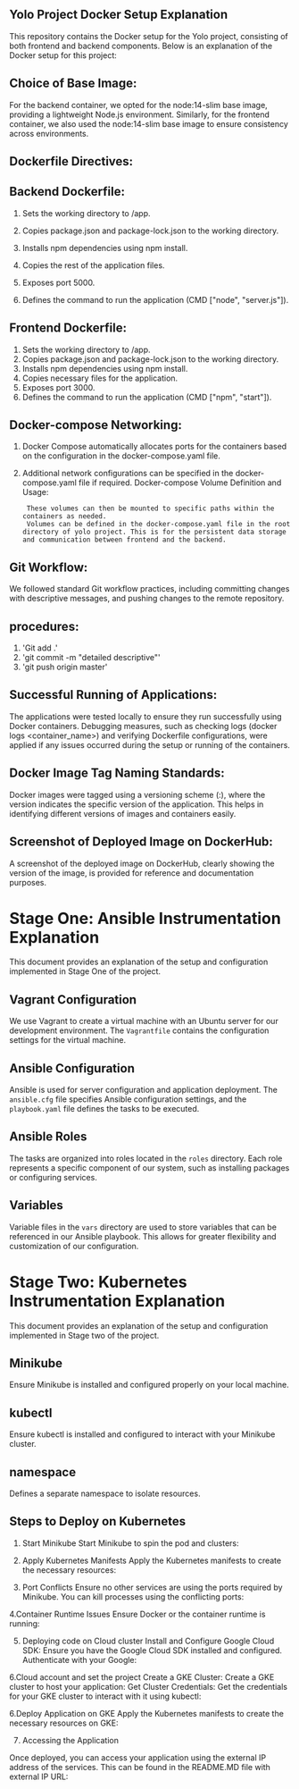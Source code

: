 ## Yolo Project Docker Setup Explanation

This repository contains the Docker setup for the Yolo project, consisting of both frontend and backend components. Below is an explanation of the Docker setup for this project:

## Choice of Base Image:
For the backend container, we opted for the node:14-slim base image, providing a lightweight Node.js environment.
Similarly, for the frontend container, we also used the node:14-slim base image to ensure consistency across environments.
## Dockerfile Directives:
## Backend Dockerfile:

1. Sets the working directory to /app.

2. Copies package.json and package-lock.json to the working directory.

3. Installs npm dependencies using npm install.

4. Copies the rest of the application files.

5. Exposes port 5000.

6. Defines the command to run the application (CMD ["node", "server.js"]).

## Frontend Dockerfile:

1. Sets the working directory to /app.
2. Copies package.json and package-lock.json to the working directory.
3. Installs npm dependencies using npm install.
4. Copies necessary files for the application.
5. Exposes port 3000.
6. Defines the command to run the application (CMD ["npm", "start"]).

## Docker-compose Networking:

1. Docker Compose automatically allocates ports for the containers based on the configuration in the docker-compose.yaml file.

2. Additional network configurations can be specified in the docker-compose.yaml file if required.
   Docker-compose Volume Definition and Usage:

        These volumes can then be mounted to specific paths within the containers as needed.
        Volumes can be defined in the docker-compose.yaml file in the root directory of yolo project. This is for the persistent data storage and communication between frontend and the backend.


## Git Workflow:

We followed standard Git workflow practices, including committing changes with descriptive messages, and 
pushing changes to the remote repository.

## procedures:
1. 'Git add .'
2. 'git commit -m "detailed descriptive"'
3. 'git push origin master'

## Successful Running of Applications:

The applications were tested locally to ensure they run successfully using Docker containers.
Debugging measures, such as checking logs (docker logs <container_name>) and verifying Dockerfile configurations, were applied if any issues occurred during the setup or running of the containers.

## Docker Image Tag Naming Standards:
Docker images were tagged using a versioning scheme (<repository>:<version>), where the version indicates the specific version of the application.
This helps in identifying different versions of images and containers easily.

## Screenshot of Deployed Image on DockerHub:
A screenshot of the deployed image on DockerHub, clearly showing the version of the image, is provided for reference and documentation purposes.

# Stage One: Ansible Instrumentation Explanation

This document provides an explanation of the setup and configuration implemented in Stage One of the project.

## Vagrant Configuration

We use Vagrant to create a virtual machine with an Ubuntu server for our development environment. The `Vagrantfile` contains the configuration settings for the virtual machine.

## Ansible Configuration

Ansible is used for server configuration and application deployment. The `ansible.cfg` file specifies Ansible configuration settings, and the `playbook.yaml` file defines the tasks to be executed.

## Ansible Roles

The tasks are organized into roles located in the `roles` directory. Each role represents a specific component of our system, such as installing packages or configuring services.

## Variables

Variable files in the `vars` directory are used to store variables that can be referenced in our Ansible playbook. This allows for greater flexibility and customization of our configuration.

# Stage Two: Kubernetes Instrumentation Explanation
This document provides an explanation of the setup and configuration implemented in Stage two of the project.

## Minikube 
Ensure Minikube is installed and configured properly on your local machine.

## kubectl
Ensure kubectl is installed and configured to interact with your Minikube cluster.

## namespace
Defines a separate namespace to isolate resources.

## Steps to Deploy on Kubernetes
1. Start Minikube 
   Start Minikube to spin the pod and clusters:

2. Apply Kubernetes Manifests
   Apply the Kubernetes manifests to create the necessary resources:
3. Port Conflicts
  Ensure no other services are using the ports required by Minikube. You can kill processes using the conflicting ports:
 
4.Container Runtime Issues
Ensure Docker or the container runtime is running:

 5. Deploying code on Cloud cluster
Install and Configure Google Cloud SDK:
Ensure you have the Google Cloud SDK installed and configured. Authenticate with your Google:


6.Cloud account and set the project
Create a GKE Cluster:
Create a GKE cluster to host your application:
Get Cluster Credentials:
Get the credentials for your GKE cluster to interact with it using kubectl:

6.Deploy Application on GKE
Apply the Kubernetes manifests to create the necessary resources on GKE:

7. Accessing the Application

Once deployed, you can access your application using the external IP address of the services. This can be found in the README.MD file with external IP URL:

